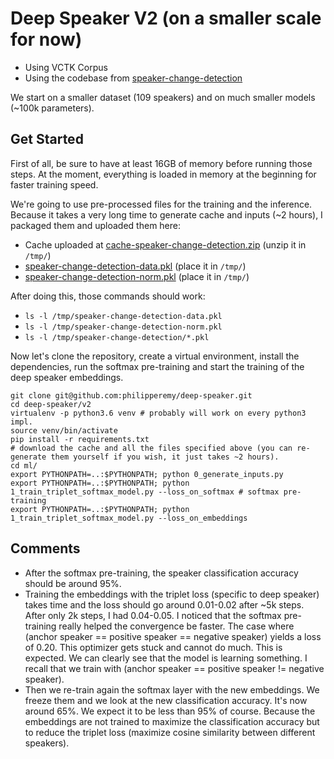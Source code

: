 # Deep Speaker V2 (on a smaller scale for now)

- Using VCTK Corpus
- Using the codebase from [speaker-change-detection](https://github.com/philipperemy/speaker-change-detection)

We start on a smaller dataset (109 speakers) and on much smaller models (~100k parameters).

## Get Started

First of all, be sure to have at least 16GB of memory before running those steps. At the moment, everything is loaded in memory at the beginning for faster training speed.

We're going to use pre-processed files for the training and the inference. Because it takes a very long time to generate cache and inputs (~2 hours), I packaged them and uploaded them here:

- Cache uploaded at [cache-speaker-change-detection.zip](https://drive.google.com/open?id=1NRBBE7S1ecpbXQBfIyhY9O1DDNsBc0my)  (unzip it in `/tmp/`)
- [speaker-change-detection-data.pkl](https://drive.google.com/open?id=12gMYaV-ymQOtkYHCf9HxPurb9vB6dADK) (place it in `/tmp/`)
- [speaker-change-detection-norm.pkl](https://drive.google.com/open?id=1vykyS3bxKbkuhGtk36eTWfW9ZkqwJi6e) (place it in `/tmp/`)

After doing this, those commands should work:

- `ls -l /tmp/speaker-change-detection-data.pkl`
- `ls -l /tmp/speaker-change-detection-norm.pkl`
- `ls -l /tmp/speaker-change-detection/*.pkl`

Now let's clone the repository, create a virtual environment, install the dependencies, run the softmax pre-training and start the training of the deep speaker embeddings.

```
git clone git@github.com:philipperemy/deep-speaker.git
cd deep-speaker/v2
virtualenv -p python3.6 venv # probably will work on every python3 impl.
source venv/bin/activate
pip install -r requirements.txt
# download the cache and all the files specified above (you can re-generate them yourself if you wish, it just takes ~2 hours).
cd ml/
export PYTHONPATH=..:$PYTHONPATH; python 0_generate_inputs.py
export PYTHONPATH=..:$PYTHONPATH; python 1_train_triplet_softmax_model.py --loss_on_softmax # softmax pre-training
export PYTHONPATH=..:$PYTHONPATH; python 1_train_triplet_softmax_model.py --loss_on_embeddings
```

## Comments

- After the softmax pre-training, the speaker classification accuracy should be around 95%.
- Training the embeddings with the triplet loss (specific to deep speaker) takes time and the loss should go around 0.01-0.02 after ~5k steps. After only 2k steps, I had 0.04-0.05. I noticed that the softmax pre-training really helped the convergence be faster. The case where (anchor speaker == positive speaker == negative speaker) yields a loss of 0.20. This optimizer gets stuck and cannot do much. This is expected. We can clearly see that the model is learning something. I recall that we train with (anchor speaker == positive speaker != negative speaker).
- Then we re-train again the softmax layer with the new embeddings. We freeze them and we look at the new classification accuracy. It's now around 65%. We expect it to be less than 95% of course. Because the embeddings are not trained to maximize the classification accuracy but to reduce the triplet loss (maximize cosine similarity between different speakers).
